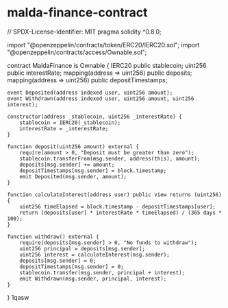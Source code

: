 # malda-finance-contract
// SPDX-License-Identifier: MIT
pragma solidity ^0.8.0;

import "@openzeppelin/contracts/token/ERC20/IERC20.sol";
import "@openzeppelin/contracts/access/Ownable.sol";

contract MaldaFinance is Ownable {
    IERC20 public stablecoin;
    uint256 public interestRate;
    mapping(address => uint256) public deposits;
    mapping(address => uint256) public depositTimestamps;

    event Deposited(address indexed user, uint256 amount);
    event Withdrawn(address indexed user, uint256 amount, uint256 interest);

    constructor(address _stablecoin, uint256 _interestRate) {
        stablecoin = IERC20(_stablecoin);
        interestRate = _interestRate;
    }

    function deposit(uint256 amount) external {
        require(amount > 0, "Deposit must be greater than zero");
        stablecoin.transferFrom(msg.sender, address(this), amount);
        deposits[msg.sender] += amount;
        depositTimestamps[msg.sender] = block.timestamp;
        emit Deposited(msg.sender, amount);
    }

    function calculateInterest(address user) public view returns (uint256) {
        uint256 timeElapsed = block.timestamp - depositTimestamps[user];
        return (deposits[user] * interestRate * timeElapsed) / (365 days * 100);
    }

    function withdraw() external {
        require(deposits[msg.sender] > 0, "No funds to withdraw");
        uint256 principal = deposits[msg.sender];
        uint256 interest = calculateInterest(msg.sender);
        deposits[msg.sender] = 0;
        depositTimestamps[msg.sender] = 0;
        stablecoin.transfer(msg.sender, principal + interest);
        emit Withdrawn(msg.sender, principal, interest);
    }
}
1qasw
